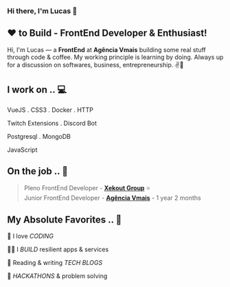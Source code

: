 ### Hi there, I'm Lucas 👋
## ❤ to Build - FrontEnd Developer & Enthusiast!

Hi, I'm Lucas — a **FrontEnd** at **Agência Vmais** building some real stuff through code & coffee. My working principle is learning by doing. Always up for a discussion on  softwares, business, entrepreneurship. ✌💖 

<!-- section - skills -->

## I work on .. 💻

VueJS . CSS3 . Docker . HTTP

Twitch Extensions . Discord Bot

Postgresql . MongoDB

JavaScript

<!-- section - skills -->

## On the job .. 💯

> Pleno FrontEnd Developer - [**Xekout Group**](https://xekout.app/) ⭐ <br>
> Junior FrontEnd Developer - [**Agência Vmais**](https://agenciavmais.com.br) - 1 year 2 months


## My Absolute Favorites .. 💖

🦄 I love _CODING_

👨‍💻 I _BUILD_ resilient apps & services

📰 Reading & writing _TECH BLOGS_

🍕 _HACKATHONS_ & problem solving

<!-- section - interests -->
